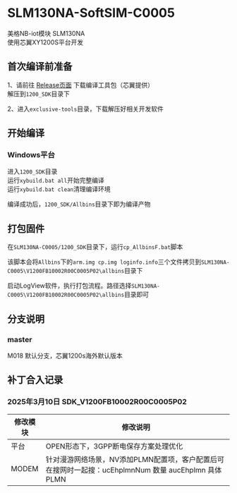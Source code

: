 # SLM130NA-SoftSIM-C0005
美格NB-iot模块 SLM130NA   
使用芯翼XY1200S平台开发

## 首次编译前准备
1、请前往 [Release页面](https://github.com/seer300/SLM130NA-SoftSIM-C0005/releases/tag/buildtools) 下载编译工具包（芯翼提供）  
解压到`1200_SDK`目录下

2、进入`exclusive-tools`目录，下载解压好相关开发软件

## 开始编译
### Windows平台
进入`1200_SDK`目录  
运行`xybuild.bat all`开始完整编译  
运行`xybuild.bat clean`清理编译环境  

编译成功后，`1200_SDK/Allbins`目录下即为编译产物

## 打包固件
在`SLM130NA-C0005/1200_SDK`目录下，运行`cp_AllbinsF.bat`脚本  

该脚本会将`Allbins`下的`arm.img cp.img loginfo.info`三个文件拷贝到`SLM130NA-C0005\V1200FB10002R00C0005P02\allbins`目录下  

启动LogView软件，执行打包流程。路径选择`SLM130NA-C0005\V1200FB10002R00C0005P02\allbins`目录即可

## 分支说明
### master
M018 默认分支，芯翼1200s海外默认版本  

## 补丁合入记录
### 2025年3月10日 SDK_V1200FB10002R00C0005P02
| 修改模块 | 修改说明 |
| ----------- | ----------- |
| 平台 | OPEN形态下，3GPP断电保存方案处理优化 |
| MODEM | 针对漫游网络场景，NV添加PLMN配置项，客户配置后可在搜网时一起搜：ucEhplmnNum 数量 aucEhplmn 具体PLMN |